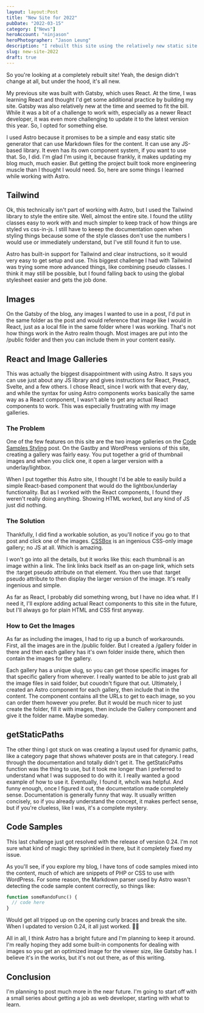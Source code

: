```yaml
---
layout: layout:Post
title: "New Site for 2022"
pubDate: "2022-03-15"
category: ["News"]
heroAccount: "ninjason"
heroPhotographer: "Jason Leung"
description: "I rebuilt this site using the relatively new static site generator, Astro. Check out some details and things I learned along the way."
slug: new-site-2022
draft: true
---
```


So you're looking at a completely rebuilt site! Yeah, the design didn't change at all, but under the hood, it's all new.

My previous site was built with Gatsby, which uses React. At the time, I was learning React and thought I'd get some additional practice by building my site. Gatsby was also relatively new at the time and seemed to fit the bill. While it was a bit of a challenge to work with, especially as a newer React developer, it was even more challenging to update it to the latest version this year. So, I opted for something else.

I used Astro because it promises to be a simple and easy static site generator that can use Markdown files for the content. It can use any JS-based library. It even has its own component system, if you want to use that. So, I did. I'm glad I'm using it, because frankly, it makes updating my blog much, much easier. But getting the project built took more engineering muscle than I thought I would need. So, here are some things I learned while working with Astro.

## Tailwind

Ok, this technically isn't part of working with Astro, but I used the Tailwind library to style the entire site. Well, almost the entire site. I found the utility classes easy to work with and much simpler to keep track of how things are styled vs css-in-js. I still have to keeep the documentation open when styling things because some of the style classes don't use the numbers I would use or immediately understand, but I've still found it fun to use.

Astro has built-in support for Tailwind and clear instructions, so it would very easy to get setup and use. This biggest challenge I had with Tailwind was trying some more advanced things, like combining pseudo classes. I think it may still be possible, but I found falling back to using the global stylesheet easier and gets the job done.

## Images

On the Gatsby of the blog, any images I wanted to use in a post, I'd put in the same folder as the post and would reference that image like I would in React, just as a local file in the same folder where I was working. That's not how things work in the Astro realm though. Most images are put into the /public folder and then you can include them in your content easily.

## React and Image Galleries

This was actually the biggest disappointment with using Astro. It says you can use just about any JS library and gives instructions for React, Preact, Svelte, and a few others. I chose React, since I work with that every day, and while the syntax for using Astro components works basically the same way as a React component, I wasn't able to get any actual React components to work. This was especially frustrating with my image galleries.

### The Problem

One of the few features on this site are the two image galleries on the [Code Samples Styling](/post/code-and-pre-styling/) post. On the Gastby and WordPress versions of this site, creating a gallery was fairly easy. You put together a grid of thumbnail images and when you click one, it open a larger version with a underlay/lightbox.

When I put together this Astro site, I thought I'd be able to easily build a simple React-based component that would do the lightbox/underlay functionality. But as I worked with the React components, I found they weren't really doing anything. Showing HTML worked, but any kind of JS just did nothing.

### The Solution

Thankfully, I did find a workable solution, as you'll notice if you go to that post and click one of the images. [CSSBox](https://github.com/TheLastProject/CSSBox) is an ingenious CSS-only image gallery; no JS at all. Which is amazing.

I won't go into all the details, but it works like this: each thumbnail is an image within a link. The link links back itself as an on-page link, which sets the :target pseudo attribute on that element. You then use that :target pseudo attribute to then display the larger version of the image. It's really ingenious and simple.

As far as React, I probably did something wrong, but I have no idea what. If I need it, I'll explore adding actual React components to this site in the future, but I'll always go for plain HTML and CSS first anyway.

### How to Get the Images

As far as including the images, I had to rig up a bunch of workarounds. First, all the images are in the /public folder. But I created a /gallery folder in there and then each gallery has it's own folder inside there, which then contain the images for the gallery.

Each gallery has a unique slug, so you can get those specific images for that specific gallery from wherever. I really wanted to be able to just grab all the image files in said folder, but couodn't figure that out. Ultimately, I created an Astro component for each gallery, then include that in the content. The component contains all the URLs to get to each image, so you can order them however you prefer. But it would be much nicer to just create the folder, fill it with images, then include the Gallery component and give it the folder name. Maybe someday.

## getStaticPaths

The other thing I got stuck on was creating a layout used for dynamic paths, like a category page that shows whatever posts are in that category. I read through the documentation and totally didn't get it. The getStaticPaths function was the thing to use, but it took me longer than I preferred to understand what I was supposed to do with it. I really wanted a good example of how to use it. Eventually, I found it, whcih was helpful. And funny enough, once I figured it out, the documentation made completely sense. Documentation is generally funny that way. It usually written concisely, so if you already understand the concept, it makes perfect sense, but if you're clueless, like I was, it's a complete mystery.

## Code Samples

This last challenge just got resolved with the release of version 0.24. I'm not sure what kind of magic they sprinkled in there, but it completely fixed my issue.

As you'll see, if you explore my blog, I have tons of code samples mixed into the content, much of which are snippets of PHP or CSS to use with WordPress. For some reason, the Markdown parser used by Astro wasn't detecting the code sample content correctly, so things like:

```php
function someRandoFunc() {
  // code here
}
```

Would get all tripped up on the opening curly braces and break the site. When I updated to version 0.24, it all just worked. 🤷‍♂️

All in all, I think Astro has a bright future and I'm planning to keep it around. I'm really hoping they add some built-in components for dealing with images so you get an optimized image for the viewer size, like Gatsby has. I believe it's in the works, but it's not out there, as of this writing.

## Conclusion

I'm planning to post much more in the near future. I'm going to start off with a small series about getting a job as web developer, starting with what to learn.
